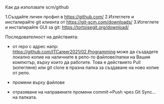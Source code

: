 Как да използвате scm/github

1.Създайте личен профил в https://github.com/
2.Изтеглете и инсталирайте git клиента от https://git-scm.com/downloads/
3.Изтеглете и инсталирайте GUI за git: https://tortoisegit.org/download/

Последователност на действията:
- от repo с адрес напр: https://github.com/ITCareer2021/02.Programming 
може да създадете локално копие на наличните в репо-то файлове/папки на Вашия компютър, върху които да работите. 
Това е действието Pull (изтегляне) или git clone в празна папка за създаване на ново копие от репо.

- промени върху файлове

- отразяване на направените промени commit->Push чрез Git Sync... на папката.

